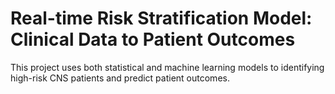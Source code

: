 # Real-time Risk Stratification Model: Clinical Data to Patient Outcomes
This project uses both statistical and machine learning models to identifying high-risk CNS patients and predict patient outcomes.
